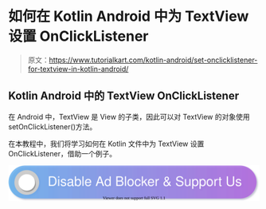 # 如何在 Kotlin Android 中为 TextView 设置 OnClickListener

> 原文：<https://www.tutorialkart.com/kotlin-android/set-onclicklistener-for-textview-in-kotlin-android/>

## Kotlin Android 中的 TextView OnClickListener

在 Android 中，TextView 是 View 的子类，因此可以对 TextView 的对象使用 setOnClickListener()方法。

在本教程中，我们将学习如何在 Kotlin 文件中为 TextView 设置 OnClickListener，借助一个例子。

[![](img/925da31b32d6bc3827932f6c8afb11bb.png)](https://www.tutorialkart.com/)